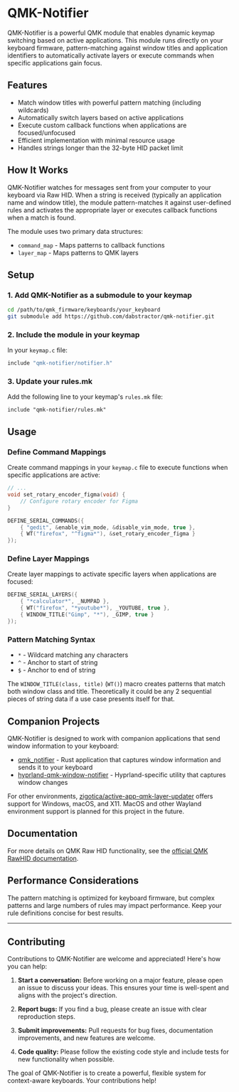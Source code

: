 # QMK-Notifier

QMK-Notifier is a powerful QMK module that enables dynamic keymap switching based on active applications. This module runs directly on your keyboard firmware, pattern-matching against window titles and application identifiers to automatically activate layers or execute commands when specific applications gain focus.

## Features

- Match window titles with powerful pattern matching (including wildcards)
- Automatically switch layers based on active applications
- Execute custom callback functions when applications are focused/unfocused
- Efficient implementation with minimal resource usage
- Handles strings longer than the 32-byte HID packet limit

## How It Works

QMK-Notifier watches for messages sent from your computer to your keyboard via Raw HID. When a string is received (typically an application name and window title), the module pattern-matches it against user-defined rules and activates the appropriate layer or executes callback functions when a match is found.

The module uses two primary data structures:
- `command_map` - Maps patterns to callback functions
- `layer_map` - Maps patterns to QMK layers

## Setup

### 1. Add QMK-Notifier as a submodule to your keymap

```bash
cd /path/to/qmk_firmware/keyboards/your_keyboard
git submodule add https://github.com/dabstractor/qmk-notifier.git
```

### 2. Include the module in your keymap

In your `keymap.c` file:

```c
include "qmk-notifier/notifier.h"
```

### 3. Update your rules.mk

Add the following line to your keymap's `rules.mk` file:

```
include "qmk-notifier/rules.mk"
```

## Usage

### Define Command Mappings

Create command mappings in your `keymap.c` file to execute functions when specific applications are active:

```c
// ...
void set_rotary_encoder_figma(void) {
    // Configure rotary encoder for Figma
}

DEFINE_SERIAL_COMMANDS({
    { "gedit", &enable_vim_mode, &disable_vim_mode, true },
    { WT("firefox", "^figma*"), &set_rotary_encoder_figma }
});
```

### Define Layer Mappings

Create layer mappings to activate specific layers when applications are focused:

```c
DEFINE_SERIAL_LAYERS({
    { "*calculator*", _NUMPAD },
    { WT("firefox", "*youtube*"), _YOUTUBE, true },
    { WINDOW_TITLE("Gimp", "*"), _GIMP, true }
});
```

### Pattern Matching Syntax

- `*` - Wildcard matching any characters
- `^` - Anchor to start of string
- `$` - Anchor to end of string

The `WINDOW_TITLE(class, title)` (`WT()`) macro creates patterns that match both window class and title. Theoretically it could be any 2 sequential pieces of string data if a use case presents itself for that.


## Companion Projects

QMK-Notifier is designed to work with companion applications that send window information to your keyboard:

- [qmk_notifier](https://github.com/dabstractor/qmk_notifier) - Rust application that captures window information and sends it to your keyboard
- [hyprland-qmk-window-notifier](https://github.com/dabstractor/hyprland-qmk-window-notifier) - Hyprland-specific utility that captures window changes

For other environments, [zigotica/active-app-qmk-layer-updater](https://github.com/zigotica/active-app-qmk-layer-updater) offers support for Windows, macOS, and X11. MacOS and other Wayland environment support is planned for this project in the future.

## Documentation

For more details on QMK Raw HID functionality, see the [official QMK RawHID documentation](https://docs.qmk.fm/#/feature_rawhid).

## Performance Considerations

The pattern matching is optimized for keyboard firmware, but complex patterns and large numbers of rules may impact performance. Keep your rule definitions concise for best results.

---

## Contributing

Contributions to QMK-Notifier are welcome and appreciated! Here's how you can help:

1. **Start a conversation:** Before working on a major feature, please open an issue to discuss your ideas. This ensures your time is well-spent and aligns with the project's direction.

2. **Report bugs:** If you find a bug, please create an issue with clear reproduction steps.

3. **Submit improvements:** Pull requests for bug fixes, documentation improvements, and new features are welcome.

4. **Code quality:** Please follow the existing code style and include tests for new functionality when possible.

The goal of QMK-Notifier is to create a powerful, flexible system for context-aware keyboards. Your contributions help!


